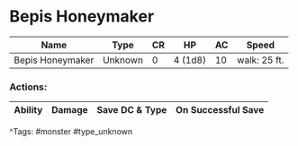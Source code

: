 # Bepis Honeymaker

| Name | Type | CR | HP | AC | Speed |
|------|------|----|----|----|-------|
| Bepis Honeymaker | Unknown | 0 | 4 (1d8) | 10 | walk: 25 ft. |

### Actions:

| Ability | Damage | Save DC & Type | On Successful Save |
|---------|--------|----------------|--------------------|


^Tags: #monster #type_unknown